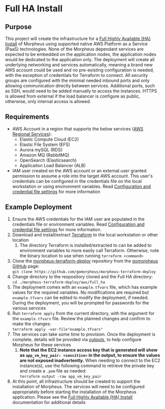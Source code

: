 # Full HA Install

## Purpose

This project will create the infrastructure for a [Full Highly Available (HA) Install](https://docs.morpheusdata.com/en/latest/getting_started/installation/distributed/full/distributedFull.html) of Morpheus using supported native AWS Platform as a Service (PaaS) technologies.
None of the Morpheus dependant services are expected to be embedded on the application nodes, the application nodes would be dedicated to the application only.
The deployment will create all underlying networking and services automatically, meaning a brand new AWS account could be used and no pre-existing
configuration is needed, with the exception of credentials for Terraform to connect.  All security groups are configured with the minimal needed inbound ports
and only allowing communication directly between services.  Additional ports, such as SSH, would need to be added manually to access the instances.  HTTPS is allowed from external if the load balancer is configure as public, otherwise, only internal access is allowed.

## Requirements

- AWS Account in a region that supports the below services ([AWS Regional Services](https://aws.amazon.com/about-aws/global-infrastructure/regional-product-services/)):  
  - Elastic Compute Cloud (EC2)
  - Elastic File System (EFS)
  - Aurora mySQL (RDS)
  - Amazon MQ (RabbitMQ)
  - OpenSearch (Elasticsearch)
  - Applicaiton Load Balancer (ALB)
- IAM user created on the AWS account or an external user granted permission to assume a role into the target AWS account.  This user's credentials can be configured in the credentials file on the local workstation or using environment variables.  Read [Configuration and credential file settings](https://docs.aws.amazon.com/cli/latest/userguide/cli-configure-files.html) for more information

## Example Deployment

1. Ensure the AWS credentials for the IAM user are populated in the credentials file or environment variables.  Read [Configuration and credential file settings](https://docs.aws.amazon.com/cli/latest/userguide/cli-configure-files.html) for more information.
2. Download and install/extract [Terraform](https://www.terraform.io/downloads) to the local workstation or other location
   1. The directory Terraform is installed/extracted to can be added to environment variables to more easily call Terraform.  Otherwise, note the binary location to use when running `terraform <command>`
3. Clone the [morpheus-terraform-deploy](https://github.com/gomorpheus/morpheus-terraform-deploy) repository from the [gomorpheus GitHub](https://github.com/gomorpheus) page:  
`git clone https://github.com/gomorpheus/morpheus-terraform-deploy`
3. Change directory to the respository cloned and the Full HA directory:  
`cd ./morpheus-terraform-deploy/aws/full_ha`
4. The deployment comes with an `example.tfvars` file, which has example values for the required variables.  No modifications are required but `example.tfvars` can be edited to modify the deployment, if needed.  During the deployment, you will be prompted for passwords for the various services
5. Run `terraform apply` from the current directory, with the argument for the `example.tfvars` file.  Review the planned changes and confirm to make the changes:  
`terraform apply -var-file"example.tfvars"`
6. The services can take some time to provision.  Once the deployment is complete, details will be provided via [outputs](https://www.terraform.io/language/values/outputs), to help configure Morpheus for these services
   1. **Note that the EC2 instance access key that is generated will show as `app_vm_key_pair: <sensitive>` in the output, to ensure the values are not exposed inadvertently.**  When needing to connect to the EC2 instance(s), use the following command to retrieve the private key and create a `.pem` file as needed:  
   `terraform output -raw app_vm_key_pair`
7. At this point, all infrastructure should be created to support the installation of Morpheus.  The services will need to be configured appropriately before starting the installation of the Morpheus application.  Please see the [Full Highly Available (HA) Install](https://docs.morpheusdata.com/en/latest/getting_started/installation/distributed/full/distributedFull.html) documentation for additional details